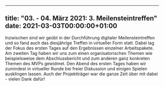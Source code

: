 
---
title: "03. - 04. März 2021: 3. Meilensteintreffen"
date: 2021-03-03T00:00:00+01:00
---

Inzwischen sind wir geübt in der Durchführung digitaler Meilensteintreffen und so fand auch das diesjährige Treffen in virtueller Form statt.
Dabei lag der Fokus des ersten Tages auf den Ergebnissen einzelner Arbeitspakete. Am zweiten Tag haben wir uns zum einen organisatorischen
Themen wie beispielsweise dem Abschlussbericht und zum anderen ganz konkreten Themen des MVPs gewidmet.
Den Abend des ersten Tages haben wir zumindest in virtueller Runde bei freier Diskussion und einigen Spielen ausklingen lassen.
Auch der Projektträger war die ganze Zeit über mit dabei - vielen Dank dafür!
